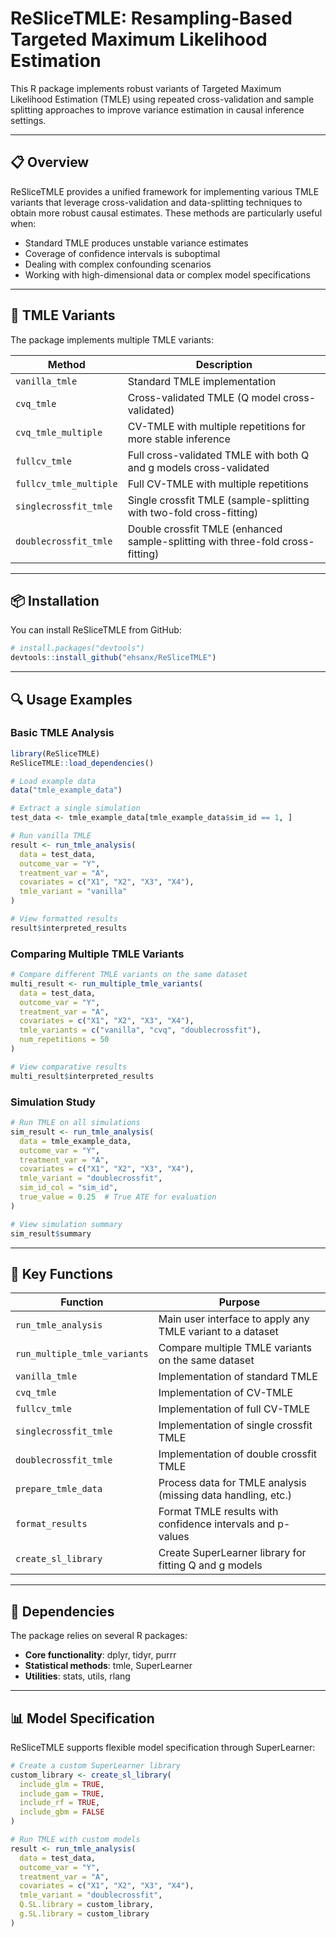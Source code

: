 # ReSliceTMLE: Resampling-Based Targeted Maximum Likelihood Estimation

This R package implements robust variants of Targeted Maximum Likelihood Estimation (TMLE) using repeated cross-validation and sample splitting approaches to improve variance estimation in causal inference settings.

---

## 📋 Overview

ReSliceTMLE provides a unified framework for implementing various TMLE variants that leverage cross-validation and data-splitting techniques to obtain more robust causal estimates. These methods are particularly useful when:

- Standard TMLE produces unstable variance estimates
- Coverage of confidence intervals is suboptimal
- Dealing with complex confounding scenarios
- Working with high-dimensional data or complex model specifications

---

## 🚀 TMLE Variants

The package implements multiple TMLE variants:

| **Method**              | **Description**                                                           |
|-------------------------|---------------------------------------------------------------------------|
| `vanilla_tmle`          | Standard TMLE implementation                                              |
| `cvq_tmle`              | Cross-validated TMLE (Q model cross-validated)                            |
| `cvq_tmle_multiple`     | CV-TMLE with multiple repetitions for more stable inference               |
| `fullcv_tmle`           | Full cross-validated TMLE with both Q and g models cross-validated        |
| `fullcv_tmle_multiple`  | Full CV-TMLE with multiple repetitions                                    |
| `singlecrossfit_tmle`   | Single crossfit TMLE (sample-splitting with two-fold cross-fitting)       |
| `doublecrossfit_tmle`   | Double crossfit TMLE (enhanced sample-splitting with three-fold cross-fitting) |

---

## 📦 Installation

You can install ReSliceTMLE from GitHub:

```r
# install.packages("devtools")
devtools::install_github("ehsanx/ReSliceTMLE")
```

---

## 🔍 Usage Examples

### Basic TMLE Analysis

```r
library(ReSliceTMLE)
ReSliceTMLE::load_dependencies()

# Load example data
data("tmle_example_data")

# Extract a single simulation
test_data <- tmle_example_data[tmle_example_data$sim_id == 1, ]

# Run vanilla TMLE
result <- run_tmle_analysis(
  data = test_data,
  outcome_var = "Y",
  treatment_var = "A",
  covariates = c("X1", "X2", "X3", "X4"),
  tmle_variant = "vanilla"
)

# View formatted results
result$interpreted_results
```

### Comparing Multiple TMLE Variants

```r
# Compare different TMLE variants on the same dataset
multi_result <- run_multiple_tmle_variants(
  data = test_data,
  outcome_var = "Y",
  treatment_var = "A",
  covariates = c("X1", "X2", "X3", "X4"),
  tmle_variants = c("vanilla", "cvq", "doublecrossfit"),
  num_repetitions = 50
)

# View comparative results
multi_result$interpreted_results
```

### Simulation Study

```r
# Run TMLE on all simulations
sim_result <- run_tmle_analysis(
  data = tmle_example_data,
  outcome_var = "Y",
  treatment_var = "A",
  covariates = c("X1", "X2", "X3", "X4"),
  tmle_variant = "doublecrossfit",
  sim_id_col = "sim_id",
  true_value = 0.25  # True ATE for evaluation
)

# View simulation summary
sim_result$summary
```

---

## 🧰 Key Functions

| **Function**              | **Purpose**                                                              |
|---------------------------|--------------------------------------------------------------------------|
| `run_tmle_analysis`       | Main user interface to apply any TMLE variant to a dataset               |
| `run_multiple_tmle_variants` | Compare multiple TMLE variants on the same dataset                    |
| `vanilla_tmle`            | Implementation of standard TMLE                                          |
| `cvq_tmle`                | Implementation of CV-TMLE                                                |
| `fullcv_tmle`             | Implementation of full CV-TMLE                                           |
| `singlecrossfit_tmle`     | Implementation of single crossfit TMLE                                   |
| `doublecrossfit_tmle`     | Implementation of double crossfit TMLE                                   |
| `prepare_tmle_data`       | Process data for TMLE analysis (missing data handling, etc.)             |
| `format_results`          | Format TMLE results with confidence intervals and p-values               |
| `create_sl_library`       | Create SuperLearner library for fitting Q and g models                   |

---

## 🔧 Dependencies

The package relies on several R packages:

- **Core functionality**: dplyr, tidyr, purrr
- **Statistical methods**: tmle, SuperLearner
- **Utilities**: stats, utils, rlang

---

## 📊 Model Specification

ReSliceTMLE supports flexible model specification through SuperLearner:

```r
# Create a custom SuperLearner library
custom_library <- create_sl_library(
  include_glm = TRUE,
  include_gam = TRUE,
  include_rf = TRUE,
  include_gbm = FALSE
)

# Run TMLE with custom models
result <- run_tmle_analysis(
  data = test_data,
  outcome_var = "Y",
  treatment_var = "A",
  covariates = c("X1", "X2", "X3", "X4"),
  tmle_variant = "doublecrossfit",
  Q.SL.library = custom_library,
  g.SL.library = custom_library
)
```



